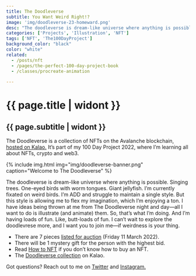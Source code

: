 ```yaml
---
title: The Doodleverse
subtitle: You Want Weird Right!?
image: 'img/doodleverse-23-homeward.png'
desc: "The doodleverse is dream-like universe where anything is possible. Singing trees. One-eyed birds with worm tongues. Giant jellyfish."
categories: ['Projects', 'Illustration', 'NFT']
tags: ['NFT', 'The100DayProject']
background_color: "black"
color: "white"
related:
  - /posts/nft
  - /pages/the-perfect-100-day-project-book
  - /classes/procreate-animation
  
---
```

# {{ page.title | widont }}
## {{ page.subtitle | widont }}

The Doodleverse is a collection of NFTs on the Avalanche blockchain, [hosted on Kalao.](https://ttkb.me/doodleverse-kalao) It’s part of my 100 Day Project 2022, where I’m learning all about NFTs, crypto and web3.

{% include img.html img="img/doodleverse-banner.png" caption="Welcome to The Doodleverse" %}

The doodleverse is dream-like universe where anything is possible. Singing trees. One-eyed birds with worm tongues. Giant jellyfish. I’m currently fixated on weird birds. I’m ADD and struggle to maintain a single style. But this style is allowing me to flex my imagination, which I’m enjoying a ton. I have ideas being thrown at me from The Doodleverse night and day—all I want to do is illustrate (and animate) them. So, that’s what I’m doing. And I’m having loads of fun. Like, butt-loads of fun. I can’t wait to explore the doodlevrese more, and I want you to join me—if weirdness is your thing.

- There are 7 pieces [listed for auction](https://ttkb.me/doodleverse-kalao) (Friday 11 March 2022).
- There will be 1 mystery gift for the person with the highest bid.
- Read [How to NFT](https://ttkb.me/nft) if you don’t know how to buy an NFT.
- The [Doodleverse collection](https://ttkb.me/doodleverse-kalao) on Kalao.

Got questions? Reach out to me on [Twitter](https://ttkb.me/twitter) and [Instagram.](https://ttkb.me/ig)